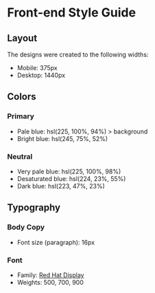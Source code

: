 # Front-end Style Guide

## Layout

The designs were created to the following widths:

- Mobile: 375px
- Desktop: 1440px

## Colors

### Primary

- Pale blue: hsl(225, 100%, 94%) > background
- Bright blue: hsl(245, 75%, 52%) 

### Neutral

- Very pale blue: hsl(225, 100%, 98%) 
- Desaturated blue: hsl(224, 23%, 55%) 
- Dark blue: hsl(223, 47%, 23%)

## Typography

### Body Copy

- Font size (paragraph): 16px

### Font

- Family: [Red Hat Display](https://fonts.google.com/specimen/Red+Hat+Display)
- Weights: 500, 700, 900
